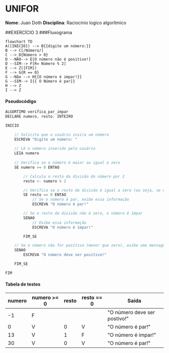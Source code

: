 # UNIFOR
**Nome**: Juan Doth
**Disciplina**: Raciocínio logico algorítmico

##EXERCÍCIO 3
###Fluxograma
```mermaid
flowchart TD
A([INICIO]) --> B{{digite um número:}}
B --> C[/Número/]
C --> D{Número > 0}
D --NÃO--> E[O número não é positivo!]
D --SIM--> F[R= Número % 2]
E --> Z([FIM])
F --> G{R == 0}
G --Não --> H{{O número é impar!}}
G --SIM--> I{{ O Número é par}}
H --> Z
I --> Z
```
#### Pseudocódigo
```java
ALGORTIMO verifica_par_impar
DECLARE numero, resto: INTEIRO

INICIO

    // Solicita que o usuário insira um número
    ESCREVA "Digite um número: "
    
    // Lê o número inserido pelo usuário
    LEIA numero
    
    // Verifica se o número é maior ou igual a zero
    SE numero >= 0 ENTAO

        // Calcula o resto da divisão do número por 2
        resto <- numero % 2

        // Verifica se o resto da divisão é igual a zero (ou seja, se o número é par)
        SE resto == 0 ENTAO
            // Se o número é par, exibe essa informação
            ESCREVA "O número é par!"

        // Se o resto da divisão não é zero, o número é ímpar
        SENAO
            // Exibe essa informação
            ESCREVA "O número é ímpar!"

        FIM_SE

    // Se o número não for positivo (menor que zero), exibe uma mensagem de erro
    SENAO             
        ESCREVA "O número deve ser positivo!"

    FIM_SE

FIM
```


#### Tabela de testes
| numero | numero >= 0 | resto | resto == 0 | Saída |
| -- | -- | -- | -- | -- | 
| -1 | F |   |   | "O número deve ser postivo!" |
| 0  | V | 0 | V | "O número é par!" |
| 13 | V | 1 | F | "O número é impar!" |
| 30 | V | 0 | V | "O número é par!" |
